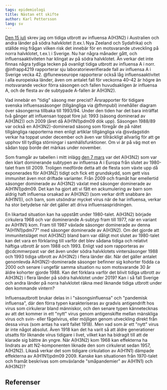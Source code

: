 ```yaml
---
tags: epidemiologi
title: Nästan ett skifte
author: Karl Pettersson
lang: sv
---
```


[Den 15 juli](2019-07-15-australiensa.html) skrev jag om tidiga
utbrott av influensa A(H3N2) i Australien och andra länder på södra
halvklotet (t.ex.\ Nya Zeeland och Sydafrika) och ställde mig frågan
vilken risk det innebär för en motsvarande utveckling på norra
halvklotet, t.ex.\ i Sverige. Nu har några månader gått, och
influensaaktiviteten har klingat av på södra halvklotet. Än verkar det
inte finnas några tydliga tecken på ovanligt tidiga utbrott av
influensa A i norr. @infrapp4219 rapporterar sju
laboratorieverifierade fall av influensa A i Sverige vecka 42.
@flunewseurope rapporterar också låg influensaaktivitet i alla
europeiska länder, även om antalet fall för veckorna 40–42 är högre än
motsvarande veckor förra säsongen och fallen huvudsakligen är
influensa A, och de flesta av de subtypade A-fallen är A(H3N2).

Vad innebär en "tidig" säsong mer precist? Årsrapporter för tidigare
svenska influensasäsonger (tillgängliga via @fhmpubl) innehåller
diagram över säsongerna tillbaka till 1993/94. Under den tiden har
det bara inträffat två gånger att influensan toppat före jul:
1993 (säsong dominerad av A(H3N2)) och 2009 (året då A(H1N1)pdm09 dök upp).
Säsongen 1988/89 var också en A(H3N2)-dominerad säsong som föregår
de på nätet tillgängliga rapporterna men enligt artiklar
tillgängliga via @svdagstidn verkar ha toppat under december och
även var tillräckligt allvarlig för att ge upphov till tydliga
störningar i samhällsfunktioner. Om vi är på väg mot en sådan topp
borde det märkas under november.

Som framgår av tabellen i mitt inlägg [den 7 mars](2019-03-07-kallt.html)
var det A(H3N2) som var den klart dominerande subtypen av influensa A
i Europa från slutet av 1980-talet fram till 2009. Troligen medförde
detta att de flesta som växte upp då exponerades för A(H3N2) tidigt
och fick ett grundskydd, som gett viss immunitet även mot driftade
varianter. Från 2009 och framåt har emellertid säsonger dominerade av
A(H3N2) växlat med säsonger dominerade av A(H1N1)pdm09. Det kan ha
gjort att vi fått en ackumulering av barn som aldrig haft influensa
orsakad av A(H3N2) (som verkar drift snabbare än A(H1N1)), och barn,
som utsöndrar mycket virus när de har influensa, verkar ha stor
betydelse när det gäller att driva influensaspridningen.

En likartad situation kan ha uppstått under 1980-talet. A(H3N2)
började cirkulera 1968 och var dominerande A-subtyp fram till 1977,
när en variant av A(H1N1) kom. Fram till 1987 växlade säsonger
dominerade av denna "A(H1N1)pdm77" med säsonger dominerade av A(H3N2).
Om det gjorde att immunitetsläget mot A(H3N2) bland barn var dåligt
mot slutet av 1980-talet kan det vara en förklaring till varför det
blev sådana tidiga och relativt häftiga utbrott år som 1988 och 1993.
Enligt vad som rapporteras av @cdcmmwrpast var det även under södra
halvklotets vintersäsonger 1988 och 1993 tidiga utbrott av A(H3N2) i
flera länder där. När det gäller antalet genomlevda A(H3N2)-dominerade
säsonger befinner sig kohorter födda ca 2000 och senare i ungefär samma
situation nu som motsvarande 30 år äldre kohorter gjorde 1988. Kan det
förklara varför det blivit tidiga utbrott av A(H3N2) i flera länder på
södra halvklotet under 2019? Kan i så fall Sverige och andra länder på
norra halvklotet räkna med liknande tidiga utbrott under den kommande
vintern?

Influensautbrott brukar delas in i "säsongsinfluensa" och "pandemisk
influensa", där den förra typen karakteriseras av gradvis antigendrift
hos virus som cirkulerar bland människor, och den senare typen
kännetecknas av att det kommer in ett "nytt" virus genom antigenskifte
mellan mänskliga virus och svin- eller fågelvirus, eller möjligen
genom utveckling direkt från dessa virus (som antas ha varit fallet
1918). Men vad som är ett "nytt" virus är inte något absolut. Även 1918
kan det ha varit så att äldre generationer utsatts för liknande virus
tidigare i livet, vilket kan ha bidragit till att de klarade sig
bättre än yngre. När A(H3N2) kom 1968 kan effekterna ha lindrats av
att N2-komponenten liknade den som cirkulerat sedan 1957, A(H2N2).
Likaså verkar det som tidigare cirkulation av A(H1N1) dämpade
effekterna av A(H1N1)pdm09 2009. Kanske kan situationen från
1970-talet och framåt beskrivas som omväxlande "småpandemier" av
A(H1N1) och A(H3N2)?

## Referenser
